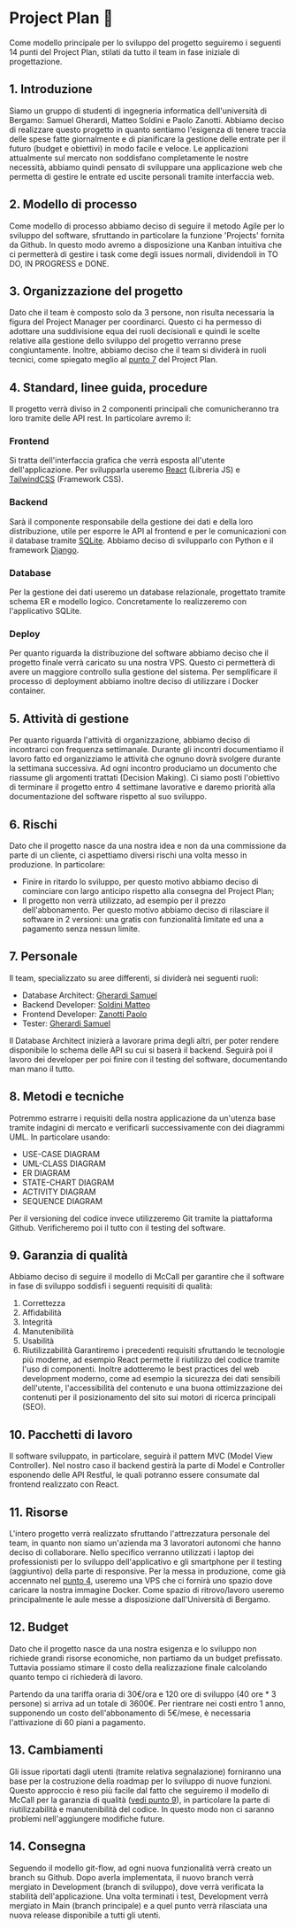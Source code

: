 # Project Plan 📄
Come modello principale per lo sviluppo del progetto seguiremo i seguenti 14 punti del Project Plan, stilati da tutto il team in fase iniziale di progettazione.

## 1. Introduzione
Siamo un gruppo di studenti di ingegneria informatica dell'università di Bergamo: Samuel Gherardi, Matteo Soldini e Paolo Zanotti. Abbiamo deciso di realizzare questo progetto in quanto sentiamo l'esigenza di tenere traccia delle spese fatte giornalmente e di pianificare la gestione delle entrate per il futuro (budget e obiettivi) in modo facile e veloce. Le applicazioni attualmente sul mercato non soddisfano completamente le nostre necessità, abbiamo quindi pensato di sviluppare una applicazione web che permetta di gestire le entrate ed uscite personali tramite interfaccia web.

## 2. Modello di processo
Come modello di processo abbiamo deciso di seguire il metodo Agile per lo sviluppo del software, sfruttando in particolare la funzione 'Projects' fornita da Github. In questo modo avremo a disposizione una Kanban intuitiva che ci permetterà di gestire i task come degli issues normali, dividendoli in TO DO, IN PROGRESS e DONE.

## 3. Organizzazione del progetto
Dato che il team è composto solo da 3 persone, non risulta necessaria la figura del Project Manager per coordinarci. Questo ci ha permesso di adottare una suddivisione equa dei ruoli decisionali e quindi le scelte relative alla gestione dello sviluppo del progetto verranno prese congiuntamente. Inoltre, abbiamo deciso che il team si dividerà in ruoli tecnici, come spiegato meglio al [punto 7](https://github.com/zanottipaolo/IS-Project/blob/main/docs/project-plan.md#7-personale) del Project Plan.

## 4. Standard, linee guida, procedure
Il progetto verrà diviso in 2 componenti principali che comunicheranno tra loro tramite delle API rest. In particolare avremo il:

### Frontend
Si tratta dell'interfaccia grafica che verrà esposta all'utente dell'applicazione. Per svilupparla useremo [React](https://reactjs.org/) (Libreria JS) e [TailwindCSS](https://tailwindcss.com/) (Framework CSS).

### Backend
Sarà il componente responsabile della gestione dei dati e della loro distribuzione, utile per esporre le API al frontend e per le comunicazioni con il database tramite [SQLite](https://www.sqlite.org/index.html). Abbiamo deciso di svilupparlo con Python e il framework [Django](https://www.djangoproject.com/).

### Database
Per la gestione dei dati useremo un database relazionale, progettato tramite schema ER e modello logico. Concretamente lo realizzeremo con l'applicativo SQLite.

### Deploy
 Per quanto riguarda la distribuzione del software abbiamo deciso che il progetto finale verrà caricato su una nostra VPS. Questo ci permetterà di avere un maggiore controllo sulla gestione del sistema. Per semplificare il processo di deployment abbiamo inoltre deciso di utilizzare i Docker container.

## 5. Attività di gestione
Per quanto riguarda l'attività di organizzazione, abbiamo deciso di incontrarci con frequenza settimanale. Durante gli incontri documentiamo il lavoro fatto ed organizziamo le attività che ognuno dovrà svolgere durante la settimana successiva. Ad ogni incontro produciamo un documento che riassume gli argomenti trattati (Decision Making). Ci siamo posti l'obiettivo di terminare il progetto entro 4 settimane lavorative e daremo priorità alla documentazione del software rispetto al suo sviluppo.

## 6. Rischi
Dato che il progetto nasce da una nostra idea e non da una commissione da parte di un cliente, ci aspettiamo diversi rischi una volta messo in produzione. In particolare:
- Finire in ritardo lo sviluppo, per questo motivo abbiamo deciso di cominciare con largo anticipo rispetto alla consegna del Project Plan;
- Il progetto non verrà utilizzato, ad esempio per il prezzo dell'abbonamento. Per questo motivo abbiamo deciso di rilasciare il software in 2 versioni: una gratis con funzionalità limitate ed una a pagamento senza nessun limite.

## 7. Personale
Il team, specializzato su aree differenti, si dividerà nei seguenti ruoli:
- Database Architect: [Gherardi Samuel](https://github.com/SamuelGherardi)
- Backend Developer: [Soldini Matteo](https://github.com/MatteoSoldini)
- Frontend Developer: [Zanotti Paolo](https://github.com/zanottipaolo)
- Tester: [Gherardi Samuel](https://github.com/SamuelGherardi)

Il Database Architect inizierà a lavorare prima degli altri, per poter rendere disponibile lo schema delle API su cui si baserà il backend. Seguirà poi il lavoro dei developer per poi finire con il testing del software, documentando man mano il tutto.

## 8. Metodi e tecniche
Potremmo estrarre i requisiti della nostra applicazione da un'utenza base tramite indagini di mercato e verificarli successivamente con dei diagrammi UML. In particolare usando:
- USE-CASE DIAGRAM
- UML-CLASS DIAGRAM
- ER DIAGRAM
- STATE-CHART DIAGRAM
- ACTIVITY DIAGRAM
- SEQUENCE DIAGRAM

Per il versioning del codice invece utilizzeremo Git tramite la piattaforma Github. Verificheremo poi il tutto con il testing del software.

## 9. Garanzia di qualità
Abbiamo deciso di seguire il modello di McCall per garantire che il software in fase di sviluppo soddisfi i seguenti requisiti di qualità:
1. Correttezza
2. Affidabilità
3. Integrità
4. Manutenibilità
5. Usabilità
6. Riutilizzabilità
Garantiremo i precedenti requisiti sfruttando le tecnologie più moderne, ad esempio React permette il riutilizzo del codice tramite l'uso di componenti. Inoltre adotteremo le best practices del web development moderno, come ad esempio la sicurezza dei dati sensibili dell'utente, l'accessibilità del contenuto e una buona ottimizzazione dei contenuti per il posizionamento del sito sui motori di ricerca principali (SEO).

## 10. Pacchetti di lavoro
Il software sviluppato, in particolare, seguirà il pattern MVC (Model View Controller). Nel nostro caso il backend gestirà la parte di Model e Controller esponendo delle API Restful, le quali potranno essere consumate dal frontend realizzato con React.

## 11. Risorse
L'intero progetto verrà realizzato sfruttando l'attrezzatura personale del team, in quanto non siamo un'azienda ma 3 lavoratori autonomi che hanno deciso di collaborare. Nello specifico verranno utilizzati i laptop dei professionisti per lo sviluppo dell'applicativo e gli smartphone per il testing (aggiuntivo) della parte di responsive. Per la messa in produzione, come già accennato nel [punto 4](https://github.com/zanottipaolo/IS-Project/blob/main/docs/project-plan.md#deploy), useremo una VPS che ci fornirà uno spazio dove caricare la nostra immagine Docker. Come spazio di ritrovo/lavoro useremo principalmente le aule messe a disposizione dall'Università di Bergamo.

## 12. Budget
Dato che il progetto nasce da una nostra esigenza e lo sviluppo non richiede grandi risorse economiche, non partiamo da un budget prefissato. Tuttavia possiamo stimare il costo della realizzazione finale calcolando quanto tempo ci richiederà di lavoro.

Partendo da una tariffa oraria di 30€/ora e 120 ore di sviluppo (40 ore * 3 persone) si arriva ad un totale di 3600€. Per rientrare nei costi entro 1 anno, supponendo un costo dell'abbonamento di 5€/mese, è necessaria l'attivazione di 60 piani a pagamento.

## 13. Cambiamenti
Gli issue riportati dagli utenti (tramite relativa segnalazione) forniranno una base per la costruzione della roadmap per lo sviluppo di nuove funzioni. Questo approccio è reso più facile dal fatto che seguiremo il modello di McCall per la garanzia di qualità ([vedi punto 9](https://github.com/zanottipaolo/IS-Project/blob/main/docs/project-plan.md#9-garanzia-di-qualit%C3%A0)), in particolare la parte di riutilizzabilità e manutenibilità del codice. In questo modo non ci saranno problemi nell'aggiungere modifiche future.

## 14. Consegna
Seguendo il modello git-flow, ad ogni nuova funzionalità verrà creato un branch su Github. Dopo averla implementata, il nuovo branch verrà mergiato in Development (branch di sviluppo), dove verrà verificata la stabilità dell'applicazione. Una volta terminati i test, Development verrà mergiato in Main (branch principale) e a quel punto verrà rilasciata una nuova release disponibile a tutti gli utenti.
